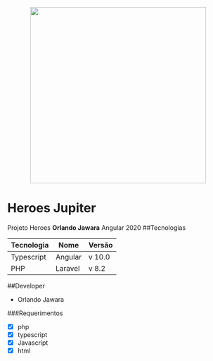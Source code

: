 <p align="center"><a href="https://jupiter.co.ao" target="_blank"><img src="https://www.jupiter.co.ao/sites/default/files/logo_3.png" width="400"></a></p>

# Heroes Jupiter
Projeto Heroes __Orlando Jawara__ Angular 2020
##Tecnologias

Tecnologia|Nome|Versão
---|---| ---
Typescript |Angular | v 10.0
PHP |Laravel | v 8.2

##Developer
- Orlando Jawara

###Requerimentos
- [x] php
- [x] typescript
- [x] Javascript
- [x] html
